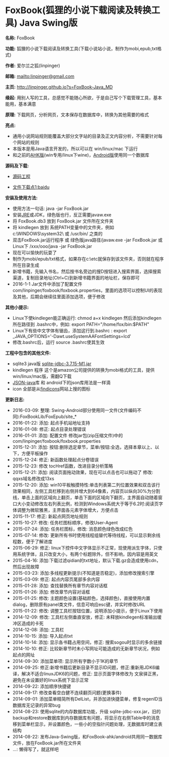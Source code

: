 # FoxBook(狐狸的小说下载阅读及转换工具) Java Swing版

**名称:** FoxBook

**功能:** 狐狸的小说下载阅读及转换工具(下载小说站小说，制作为mobi,epub,txt格式)

**作者:** 爱尔兰之狐(linpinger)

**邮箱:** <mailto:linpinger@gmail.com>

**主页:** <http://linpinger.github.io?s=FoxBook-Java_MD>

**缘起:** 用别人写的工具，总感觉不能随心所欲，于是自己写个下载管理工具，基本能用，基本满意

**原理:** 下载网页，分析网页，文本保存在数据库中，转换为其他需要的格式

**亮点:** 

-   通用小说网站规则能覆盖大部分文字站的目录及正文内容分析，不需要针对每个网站的规则
-   本版本是用Java语言开发的，所以可以在 win/linux/mac 下运行
-   和之前的[AHK版][foxbook-ahk](win专用/linux下wine)，[Android版][foxbook-android]使用同一个数据库

**源码及下载:**

-   [源码工程](https://github.com/linpinger/foxbook-java)

-   [文件下载点1:baidu][pan_baidu]

**安装及使用方法:**
- 使用方法一句话: java -jar FoxBook.jar
- 安装[JRE](http://www.java.com/zh_CN/download/index.jsp)或JDK，绿色版也行，反正需要javaw.exe
- 将 FoxBook.db3 放到 FoxBook.jar 文件所在文件夹
- 将 kindlegen 放到 系统PATH变量中的文件夹，例如c:\WINDOWS\system32\ 或 /usr/bin/ 之类的
- 双击FoxBook.jar运行程序 或  绿色版java路径/javaw.exe -jar FoxBook.jar 或 Linux下 /xxx/ooo/java -jar FoxBook.jar
- 现在可以愉快的玩耍了
- 制作为mobi/epub/txt格式，如果存在c:\etc就保存到该文件夹，否则就在程序所在目录生成
- 新增书籍，先输入书名，然后按书名旁边的搜D按钮进入搜索界面，选择搜索渠道，复制目录地址(Ctrl+C)到新增书籍界面的地址栏，保存即可
- 2016-1-1 Jar文件中添加了配置文件com/linpinger/foxbook/foxbook.properties，里面的选项可以控制UI的表现及其他，后期会继续往里面添加选项，便于修改

**其他小提示:**

- Linux下使kindlegen能正确运行: chmod a+x kindlegen  然后添加kindlegen所在路径到 .bashrc中，例如: export PATH="/home/fox/bin:$PATH"
- Linux下有些中文字体有锯齿，添加这行到.bashrc : export _JAVA_OPTIONS='-Dawt.useSystemAAFontSettings=lcd'
- 修改.bashrc后，运行 source .bashrc使其生效

**工程中包含的其他文件:**

- sqlite3 java版 [sqlite-jdbc-3.7.15-M1.jar](https://bitbucket.org/xerial/sqlite-jdbc)
- kindlegen 程序 这个是amazon公司提供的转换为mobi格式的工具，提供win/linux/mac版，需翻Q下载
- [JSON-java](https://github.com/douglascrockford/JSON-java)库 和 android下的json库用法是一样滴
- icon 全部是从[findicons](http://findicons.com)网站上搜的图标


**更新日志:**

- 2016-03-09: 整理: Swing-Android部分使用同一文件(文件编码不同):FoxBookLib/FoxEpub/site_*
- 2016-01-22: 添加: 起点手机站地址支持
- 2016-01-08: 修正: 起点目录处理错误
- 2016-01-01: 添加: 配置文件 修改jar包(zip压缩文件)中的 com/linpinger/foxbook/foxbook.properties
- 2015-12-31: 添加: 按钮:删除选定章节，菜单/按钮:全选，选择本章以上、以下，方便平板操作
- 2015-12-24: 修正: 新函数处理起点分卷错误
- 2015-12-23: 修改 tocHref函数，改进目录分析策略
- 2015-12-21: 添加: 阅读页面拖动效果，现在可以点击也可以拖动了 修改: qqxs域名修改成13xs
- 2015-12-20: 添加: win10平板触摸特性:单击列表第二列位置效果和双击该行效果相同，左侧工具栏移到右侧并增大到64像素，内容页以纵向30%为分割线，单击上面的区域向上翻页，单击下面的区域向下翻页，主界面自动随着窗口大小变动修改左右列表比例，检测到Windows系统大于等于6.2时:阅读页字体调整为微软雅黑，主界面各元素字体增大，方便点击
- 2015-11-17: 修正: 新起点网页地址规则
- 2015-10-27: 修改: 任务栏图标顺序，修改User-Agent
- 2015-07-24: 添加: 任务栏图标，修改: 消息颜色绿色改成红色
- 2015-07-14: 修改: 更新所有书时使用线程组替代等待线程，可以显示剩余线程数，便于了解进度
- 2015-06-29: 修正: linux下控件中文字体显示不正常，现使用派生字体，只使用系统字体，且只改变大小，有两个标题除外，但不影响，因内容是用英文
- 2015-04-16: 添加:下载过滤qidian的txt地址，默认下载.gz会造成使用cdn，然后出现故障
- 2015-03-23: 添加:多线程更新提示(不知道是否稳定)，添加修改搜索引擎
- 2015-03-09: 修正: 起点内容页尾部多余内容
- 2015-01-28: 添加: 查找替换所有章节内容对话框
- 2015-01-26: 添加: 修改章节内容对话框
- 2015-01-25: 修改: 主题颜色设置(基础颜色，选择颜色)，直接使用内置dialog，删除原有panel类文件，信息可响应esc键，并实时修改URL
- 2015-01-22: 修改: 调整工具栏按钮位置，说明添加小提示，便于Linux下使用
- 2014-12-09: 修改: 工具栏左侧垂直安放，修正: 未释放kindlegen标准输出缓冲区造成的卡死
- 2014-12-08: 添加: 工具栏
- 2014-10-15: 添加: 导入起点txt
- 2014-10-14: 添加: 显示各书籍占用空间，修正: 搜索sogou时显示的多余链接
- 2014-10-10: 修正: 比较新章节时未小写网址可能造成的无新章节状况，例如起点的网址
- 2014-09-30: 添加菜单项: 显示所有字数小于1K的章节
- 2014-09-25: 修正:新增书籍后更新目录不显示ID问题，修正:重新用JDK6编译，解决不适合linuxJDK6的问题，修正: 显示页面字体修改为 文泉驿正黑，避免在未设置好的linux系统下显示正常
- 2014-09-22: 添加顺序快捷键
- 2014-09-17: 修改查看空白健不连续翻页问题(更换事件)
- 2014-09-01: 添加菜单精简所有DelList，并添加进快捷菜单，修复regenID当数据库无记录的异常bug
- 2014-08-23: 使用sqlite的内存数据库功能，升级 sqlite-jdbc-xxx.jar，旧的backup和restore数据库到内存数据库有问题，将显示在右侧Table中的消息移到菜单栏显示，并设置颜色，一些小的空指针问题处理，无数据库时建立表结构
- 2014-08-22: 发布Java-Swing版，和FoxBook-ahk/android共用同一数据库文件，放在FoxBook.jar所在文件夹
- ...: 懒得写了，就这样吧


[foxbook-ahk]: https://github.com/linpinger/foxbook-ahk
[foxbook-android]: https://github.com/linpinger/foxbook-android
[pan_baidu]: http://pan.baidu.com/s/1bnqxdjL "百度网盘共享"

